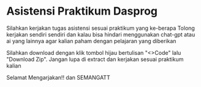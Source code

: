 # Asistensi Praktikum Dasprog

Silahkan kerjakan tugas asistensi sesuai praktikum yang ke-berapa
Tolong kerjakan sendiri sendiri dan kalau bisa hindari menggunakan chat-gpt atau ai yang lainnya
agar kalian paham dengan pelajaran yang diberikan


Silahkan download dengan klik tombol hijau bertulisan "<>Code" lalu "Download Zip".
Jangan lupa di extract dan kerjakan sesuai praktikum kalian

Selamat Mengarjakan!! dan SEMANGATT
